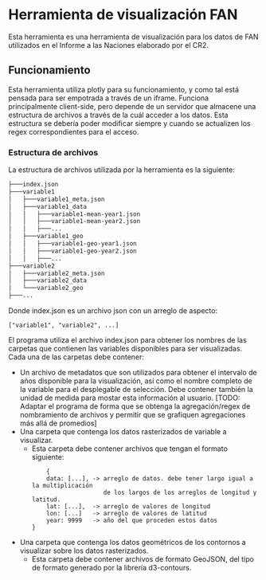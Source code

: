 # Herramienta de visualización FAN
Esta herramienta es una herramienta de visualización para los datos de FAN utilizados en el Informe a las Naciones elaborado por el CR2.

## Funcionamiento
Esta herramienta utiliza plotly para su funcionamiento, y como tal está pensada para ser empotrada a través de un iframe. Funciona principalmente client-side, pero depende de un servidor que almacene una estructura de archivos a través de la cuál acceder a los datos. Esta estructura se debería poder modificar siempre y cuando se actualizen los regex correspondientes para el acceso.

### Estructura de archivos
La estructura de archivos utilizada por la herramienta es la siguiente:
``` bash
├───index.json
├───variable1
│   ├───variable1_meta.json
│   ├───variable1_data
│   │   ├───variable1-mean-year1.json
│   │   ├───variable1-mean-year2.json
│   │   ├───...
│   ├───variable1_geo
│   │   ├───variable1-geo-year1.json
│   │   ├───variable1-geo-year2.json
│   │   ├───...
├───variable2
│   ├───variable2_meta.json
│   ├───variable2_data
│   └───variable2_geo
├───...
```

Donde index.json es un archivo json con un arreglo de aspecto:
```
["variable1", "variable2", ...]
```
El programa utiliza el archivo index.json para obtener los nombres de las carpetas que contienen las variables disponibles para ser visualizadas.
Cada una de las carpetas debe contener:
- Un archivo de metadatos que son utilizados para obtener el intervalo de años disponible para la visualización, así como el nombre completo de la variable para el desplegable de selección. Debe contener también la unidad de medida para mostar esta información al usuario. [TODO: Adaptar el programa de forma que se obtenga la agregación/regex de nombramiento de archivos y permitir que se grafiquen agregaciones más allá de promedios]
- Una carpeta que contenga los datos rasterizados de variable a visualizar.
  - Esta carpeta debe contener archivos que tengan el formato siguiente:
    ```
        {
        data: [...], -> arreglo de datos. debe tener largo igual a la multiplicación
                        de los largos de los arreglos de longitud y latitud.  
        lat: [...],  -> arreglo de valores de longitud
        lon: [...]   -> arreglo de valores de latitud
        year: 9999   -> año del que proceden estos datos  
    }
    ```
- Una carpeta que contenga los datos geométricos de los contornos a visualizar sobre los datos rasterizados.
  - Esta carpeta debe contener archivos de formato GeoJSON, del tipo de formato generado por la librería d3-contours.
